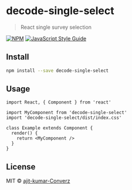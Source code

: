 # decode-single-select

> React single survey selection

[![NPM](https://img.shields.io/npm/v/decode-single-select.svg)](https://www.npmjs.com/package/decode-single-select) [![JavaScript Style Guide](https://img.shields.io/badge/code_style-standard-brightgreen.svg)](https://standardjs.com)

## Install

```bash
npm install --save decode-single-select
```

## Usage

```tsx
import React, { Component } from 'react'

import MyComponent from 'decode-single-select'
import 'decode-single-select/dist/index.css'

class Example extends Component {
  render() {
    return <MyComponent />
  }
}
```

## License

MIT © [ajit-kumar-Converz](https://github.com/ajit-kumar-Converz)
